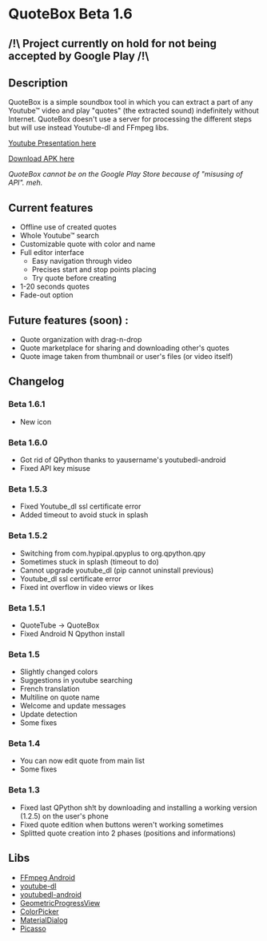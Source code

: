 # QuoteBox Beta 1.6

## /!\ Project currently on hold for not being accepted by Google Play /!\

## Description
QuoteBox is a simple soundbox tool in which you can extract a part of any Youtube™ video and play "quotes" (the extracted sound) indefinitely without Internet. QuoteBox doesn't use a server for processing the different steps but will use instead Youtube-dl and FFmpeg libs.

[Youtube Presentation here](https://youtu.be/dq3tDnNDY18)

[Download APK here](https://github.com/Klemek/QuoteBox/releases/download/v1.6.1-beta/quotebox-beta-1.6.1.apk)

*QuoteBox cannot be on the Google Play Store because of "misusing of API". meh.*

## Current features

* Offline use of created quotes
* Whole Youtube™ search
* Customizable quote with color and name
* Full editor interface
  * Easy navigation through video
  * Precises start and stop points placing
  * Try quote before creating
* 1-20 seconds quotes
* Fade-out option

## Future features (soon) :

* Quote organization with drag-n-drop
* Quote marketplace for sharing and downloading other's quotes
* Quote image taken from thumbnail or user's files (or video itself)

## Changelog
### Beta 1.6.1

* New icon

### Beta 1.6.0

* Got rid of QPython thanks to yausername's youtubedl-android
* Fixed API key misuse

### Beta 1.5.3

* Fixed Youtube_dl ssl certificate error
* Added timeout to avoid stuck in splash

### Beta 1.5.2

* Switching from com.hypipal.qpyplus to org.qpython.qpy
 * Sometimes stuck in splash (timeout to do)
 * Cannot upgrade youtube_dl (pip cannot uninstall previous)
 * Youtube_dl ssl certificate error
* Fixed int overflow in video views or likes

### Beta 1.5.1

* QuoteTube -> QuoteBox
* Fixed Android N Qpython install

### Beta 1.5

* Slightly changed colors
* Suggestions in youtube searching
* French translation
* Multiline on quote name
* Welcome and update messages
* Update detection
* Some fixes

### Beta 1.4

* You can now edit quote from main list
* Some fixes

### Beta 1.3

* Fixed last QPython sh!t by downloading and installing a working version (1.2.5) on the user's phone
* Fixed quote edition when buttons weren't working sometimes
* Splitted quote creation into 2 phases (positions and informations)

## Libs

* [FFmpeg Android](http://writingminds.github.io/ffmpeg-android-java/)
* [youtube-dl](https://rg3.github.io/youtube-dl/)
* [youtubedl-android](https://github.com/yausername/youtubedl-android)
* [GeometricProgressView](https://android-arsenal.com/details/1/5376)
* [ColorPicker](https://android-arsenal.com/details/1/5067)
* [MaterialDialog](https://github.com/afollestad/material-dialogs)
* [Picasso](http://square.github.io/picasso/)
